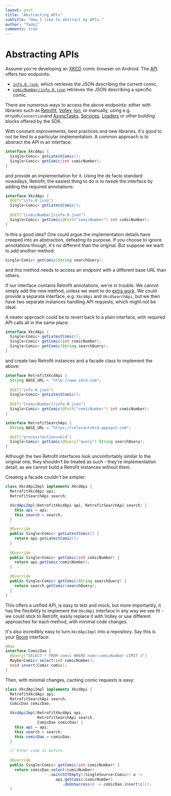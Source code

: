 ```yaml
---
layout: post
title: "Abstracting APIs"
subtitle: "How I like to abstract my APIs."
author: "Tadej"
comments: true
---
```


# Abstracting APIs

Assume you're developing an [XKCD](https://xkcd.com/) comic browser on Android. The [API](https://xkcd.com/json.html) offers two endpoints:

-  [`info.0.json`](http://xkcd.com/info.0.json), which retrieves the JSON describing the current comic,
- [`comicNumber/info.0.json`](http://xkcd.com/614/info.0.json) retrieves the JSON describing a specific comic.

There are numerous ways to access the above endpoints: either with libraries such as [Retrofit](http://square.github.io/retrofit/), [Volley](https://github.com/google/volley), [Ion](https://github.com/koush/ion), or manually, using e.g. `HttpURLConnection`and [AsyncTasks](https://developer.android.com/reference/android/os/AsyncTask.html), [Services](https://developer.android.com/guide/components/services.html), [Loaders](https://developer.android.com/guide/components/loaders.html) or other building blocks offered by the SDK.

With constant improvements, best practices and new libraries, it's good to not be tied to a particular implementation. A common approach is to abstract the API in an interface:

```java
interface XkcdApi {
  Single<Comic> getLatestComic();
  Single<Comic> getComic(int comicNumber);
}
```

and provide an implementation for it. Using the de facto standard nowadays, Retrofit, the easiest thing to do is to _tweak_ the interface by adding the required annotations:

```java
interface XkcdApi {
  @GET("info.0.json") 
  Single<Comic> getLatestComic();
  
  @GET("{comicNumber}/info.0.json") 
  Single<Comic> getComic(@Path("comicNumber") int comicNumber);  
}
```

Is this a good idea? One could argue the implementation details have creeped into an abstraction, defeating its purpose. If you choose to ignore annotations though, it's no different than the original. But suppose we want to add another method: 

```java
Single<Comic> getComic(String searchQuery); 
```

and this method needs to access an endpoint with a different base URL than others. 

If our interface contains Retrofit annotations, we're in trouble. We cannot simply add the new method, unless we want to do [extra work](https://github.com/square/retrofit/issues/1404#issuecomment-207408548). We could provide a separate interface, e.g. `XkcdApi` and `XkcdSearchApi`, but we then have two separate instances handling API requests, which might not be ideal.

A neater approach could be to revert back to a plain interface, with required API calls all in the same place:

```java
interface XkcdApi {
  Single<Comic> getLatestComic();
  Single<Comic> getComic(int comicNumber);
  Single<Comic> getComic(String searchQuery); 
}
```

and create two Retrofit instances and a facade class to implement the above:

```java
interface RetrofitXkcdApi {
  String BASE_URL = "http://www.xkcd.com";
  
  @GET("info.0.json") 
  Single<Comic> getLatestComic();
  
  @GET("{comicNumber}/info.0.json") 
  Single<Comic> getComic(@Path("comicNumber") int comicNumber);  
}

interface RetrofitSearchApi {
  String BASE_URL = "https://relevantxkcd.appspot.com";

  @GET("process?action=xkcd")
  Single<Comic> getComic(@Query("query") String searchQuery);
}
```

Although the two Retrofit interfaces look uncomfortably similar to the original one, they shouldn't be treated as such - they're implementation detail, as we cannot build a Retrofit instances without them. 

Creating a facade couldn't be simpler:

```java
class XkcdApiImpl implements XkcdApi {
  RetrofitXkcdApi api;
  RetrofitSearchApi search;

  XkcdApiImpl(RetrofitXkcdApi api, RetrofitSearchApi search) {
    this.api = api;
    this.search = search;
  }

  @Override
  public Single<Comic> getLatestComic() {
    return api.getLatestComic();
  }
  
  @Override
  public Single<Comic> getComic(int comicNumber) {
    return api.getComic(comicNumber);
  }

  @Override
  public Single<Comic> getComic(String searchQuery) {
    return search.getComic(searchQuery);
  }
}
```

This offers a unified API, is easy to test and mock, but more importantly, it has the flexibility to implement the `XkcdApi` interface in any way we see fit - we could stick to Retrofit, easily replace it with Volley or use different approaches for each method, with minimal code changes.

It's also incredibly easy to turn `XkcdApiImpl` into a repository. Say this is your [Room](https://developer.android.com/topic/libraries/architecture/room.html) interface:

```java
@Dao  
interface ComicDao {  
  @Query("SELECT * FROM comic WHERE num=:comicNumber LIMIT 1")
  Maybe<Comic> select(int comicNumber);
  void insert(Comic comic);
}
```

Then, with minimal changes, caching comic requests is easy:

```java
class XkcdApiImpl implements XkcdApi {
  RetrofitXkcdApi api;
  RetrofitSearchApi search;
  ComicDao comicDao;

  XkcdApiImpl(RetrofitXkcdApi api, 
              RetrofitSearchApi search,
              ComicDao comicDao) {
    this.api = api;
    this.search = search;
    this.comicDao = comicDao;
  }

  // Other code as before.
  
  @Override
  public Single<Comic> getComic(int comicNumber) {
    return comicDao.select(comicNumber)
                   .switchIfEmpty((SingleSource<Comic>) o -> 
                      api.getComic(comicNumber)
                         .doOnSuccess(c -> comicDao.insert(c)));
  }
```